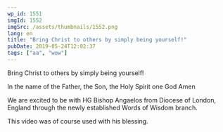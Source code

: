 ```yaml
---
wp_id: 1551
imgId: 1552
imgSrc: /assets/thumbnails/1552.png
lang: en
title: "Bring Christ to others by simply being yourself!"
pubDate: 2019-05-24T12:02:37
tags: ["aa", "wow"]
---
```

<!-- page: 6 -->

<p>Bring Christ to others by simply being yourself!</p>
<p>In the name of the Father, the Son, the Holy Spirit one God Amen</p>
<p>We are excited to be with HG Bishop Angaelos from Diocese of London, England through the newly established Words of Wisdom branch.</p>
<p>This video was of course used with his blessing.</p>

